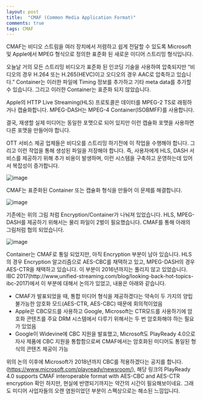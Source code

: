 ```yaml
---
layout: post
title:  "CMAF (Common Media Application Format)"
comments: true
tags: CMAF
---
```


CMAF는 비디오 스트림을 여러 장치에서 저렴하고 쉽게 전달할 수 있도록 Microsoft 및 Apple에서 MPEG 형식으로 정의한 표준화 된 새로운 미디어 스트리밍 형식입니다.

오늘날 거의 모든 스트리밍 비디오가 표준화 된 인코딩 기술을 사용하여 압축되지만 “비디오의 경우 H.264 또는 H.265(HEVC)이고 오디오의 경우 AAC로 압축하고 있습니다.” Container는 이러한 파일에 Timing 정보를 추가하고 기타 meta data를 추가할 수 있습니다. 그리고 이러한 Container는 표준화 되지 않았습니다.

Apple의 HTTP Live Streaming(HLS) 프로토콜은 데이터를 MPEG-2 TS로 래핑하거나 캡슐화합니다. MPEG-DASH는 MPEG-4 Container(ISOBMFF)를 사용합니다.

결국, 재생할 실제 미디어는 동일한 포맷으로 되어 있지만 이런 캡슐화 포맷을 사용하면 다른 포맷을 만들어야 합니다.

OTT 서비스 제공 업체들은 비디오를 스트리밍 하기전에 이 작업을 수행해야 합니다. 그리고 이런 작업을 통해 생성된 파일을 저장해야 합니다. 즉, 사용자에게 HLS, DASH 서비스를 제공하기 위해 추가 비용이 발생하며, 이런 시스템을 구축하고 운영하는데 있어서 복잡성이 증가합니다.

![image](https://user-images.githubusercontent.com/111643/115820297-76515700-a43b-11eb-939e-929206016464.png)

CMAF는 표준화된 Container 또는 캡슐화 형식을 만들어 이 문제를 해결합니다.

![image](https://user-images.githubusercontent.com/111643/115820314-7f422880-a43b-11eb-925b-f66952afde96.png)

기존에는 위의 그림 처럼 Encryption/Container가 나눠져 있었습니다. HLS, MPEG-DASH를 제공하기 위해서는 물리 파일이 2벌이 필요했습니다. CMAF를 통해 아래의 그림처럼 협의 되었습니다.

![image](https://user-images.githubusercontent.com/111643/115820332-89fcbd80-a43b-11eb-9939-ce9c72e5a8f9.png)

Container는 CMAF로 통일 되었지만, 아직 Encryption 부분이 남아 있습니다. HLS의 경우 Encryption 알고리즘으로 AES-CBC를 채택하고 있고, MPEG-DASH의 경우 AES-CTR을 채택하고 있습니다. 이 부분이 2016년까지는 풀리지 않고 있었습니다. IBC 2017(http://www,unified-streaming.com/blog/looking-back-hot-topics-ibc-2017)에서 이 부분에 대해서 논의가 있었고, 내용은 아래와 같습니다.
* CMAF가 발표되었을 때, 통합 미디어 형식을 제공하겠다는 약속이 두 가지의 양립 불가능한 암호화 모드(AES-CTR, AES-CBC) 때문에 회의적이었음
* Apple은 CBC모드를 사용하고 Google, Microsoft는 CTR모드를 사용하기에 암호화 콘텐츠를 주요 DRM 시스템에서 다루기 위해서는 두 번 암호화해야 하는 필요가 있었음
* Google이 Widevine에 CBC 지원을 발표했고, Microsoft도 PlayReady 4.0으로 자사 제품에 CBC 지원을 통합함으로써 CMAF에서는 암호화된 미디어도 통일된 형식의 콘텐츠 제공이 가능

위의 논의 이후에 Microsoft가 2018년까지 CBC를 적용하겠다는 공지를 합니다. (https://www.microsoft.com/playready/newsroom/), 해당 링크의 PlayReady 4.0 supports CMAF interoperable format with AES-CBC and AES-CTR encryption 확인 하지만, 현실에 반영되기까지는 약간의 시간이 필요해보이네요. 그래도 미디어 사업자들의 오랜 염원이었던 부분이 스펙상으로는 해소된 느낌입니다.
